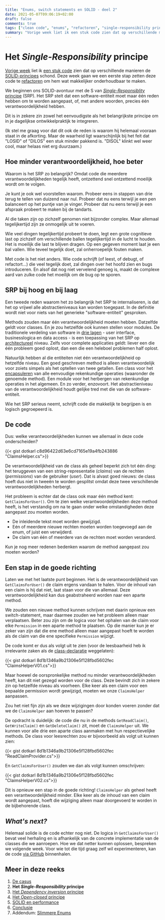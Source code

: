 ```yaml
---
title: "Enums, switch statements en SOLID - deel 2"
date: 2021-05-07T09:06:19+02:00
draft: false
comments: true
tags: ["clean code", "enums", "refactoren", "single-responsibility principe", "SOLID", "switch statements"]
summary: "Vorige week liet ik een stuk code zien dat op verschillende manieren de SOLID-principes schond. Deze week gaan we aan de hand van het *Single-Responsibility* principe een eerste stap zetten deze code te refactoren om hem wat makkelijker onderhoudbaar te maken. "
---
```


# Het *Single-Responsibility* principe


[Vorige week](/blog/21/04/enums-switch-statements-en-solid-1) liet ik [een stuk code](https://github.com/notkarlmarx/RefactorExercises/blob/master/RefactorExercises/EnumSwitch/Original/ClaimsHelper.cs) zien dat op verschillende manieren de [SOLID-principes](https://en.wikipedia.org/wiki/SOLID) schond. Deze week gaan we een eerste stap zetten deze code te [refactoren](https://en.wikipedia.org/wiki/Code_refactoring) om hem wat makkelijker onderhoudbaar te maken. 


We beginnen ons SOLID-avontuur met de S van [*Single-Responsiblity* principe](https://en.wikipedia.org/wiki/Single-responsibility_principle) (SRP). Het SRP stelt dat een software-entiteit moet maar één reden hebben om te worden aangepast, of, met andere woorden, precies één verantwoordelijkheid hebben.


Dit is in zekere zin zowel het eenvoudigste als het belangrijkste principe om in je dagelijkse ontwikkelpraktijk te integreren. 


(Ik stel me graag voor dat dit ook de reden is waarom hij helemaal vooraan staat in de afkorting. Maar de waarheid ligt waarschijnlijk bij het feit dat "LOSID" of "DILOS" een stuk minder pakkend is. "DISOL" klinkt wel weer cool, maar helaas niet erg duurzaam.)


## Hoe minder verantwoordelijkheid, hoe beter


Waarom is het SRP zo belangrijk? Omdat code die meerdere verantwoordelijkheden tegelijk heeft, ontzettend snel ontzettend moeilijk wordt om te volgen. 


Je kunt je ook wel voorstellen waarom. Probeer eens in stappen van drie terug te tellen van duizend naar nul. Probeer dat nu eens terwijl je een pen balanceert op het puntje van je vinger. Probeer dat nu eens terwijl je een afspraak probeert te maken bij de tandarts.


Al die taken zijn op zichzelf genomen niet bijzonder complex. Maar allemaal tegelijkertijd zijn ze onmogelijk uit te voeren.


Wie veel dingen tegelijkertijd probeert te doen, legt een grote cognitieve last op zichzelf om verschillende ballen tegelijkertijd in de lucht te houden. Het is moeilijk die last te blijven dragen. Op een gegeven moment laat je een bal vallen. Wie teveel tegelijk doet, zal onherroepelijk fouten maken.


Met code is het niet anders. Wie code schrijft (of leest, of debugt, of refactort...) die veel tegelijk doet, zal dingen over het hoofd zien en bugs introduceren. En alsof dat nog niet vervelend genoeg is, maakt de complexe aard van zulke code het moeilijk om de bug op te sporen.


## SRP bij hoog en bij laag


Een tweede reden waarom het zo belangrijk het SRP te internaliseren, is dat het op vrijwel alle abstractieniveaus kan worden toegepast. In de definitie wordt niet voor niets van het generieke "software-entiteit" gesproken. 


Methods zouden maar één verantwoordelijkheid moeten hebben. Datzelfde geldt voor classes. En je zou hetzelfde ook kunnen stellen voor modules. De traditionele verdeling van software in [drie lagen](https://en.wikipedia.org/wiki/Multitier_architecture#Three-tier_architecture) - user interface, businesslogica en data access - is een toepassing van het SRP op [architectureel](https://en.wikipedia.org/wiki/Software_architecture) niveau. Zelfs voor complete applicaties geldt: liever een die één probleem goed oplost, dan een die een heleboel problemen half oplost.


Natuurlijk hebben al die entiteiten niet één verantwoordelijkheid op hetzelfde niveau. Een goed geschreven method is alleen verantwoordelijk voor zoiets simpels als het optellen van twee getallen. Een class voor het [encapsuleren](https://en.wikipedia.org/wiki/Encapsulation_(computer_programming)) van alle eenvoudige rekenkundige operaties (waaronder de genoemde method). Een module voor het herbergen van rekenkundige operaties in het algemeen. En zo verder, enzovoort. Het abstractieniveau van de verantwoordelijkheid houdt gelijke tred met die van de software-entiteit.


Wie het SRP serieus neemt, schrijft code die makkelijk te begrijpen is en logisch gegroepeerd is.


## De code


Dus: welke verantwoordelijkheden kunnen we allemaal in deze code onderscheiden?


{{< gist dotkarl c8d96422d63e6cd7165e19a4fb243886 "ClaimsHelper.cs">}}


De verantwoordelijkheid van de class als geheel beperkt zich tot één ding: het teruggeven van een string-representatie (*claims*) van de rechten (*permissions*) van de gebruiker (*user*). Dat is alvast goed nieuws: de class hoeft dus niet in tweeën te worden gesplitst omdat deze twee verschillende verantwoordelijkheden herbergt.


Het probleem is echter dat de class ook maar één method kent: `GetClaimsForUser()`. Om te zien welke verantwoordelijkheden deze method heeft, is het verstandig om na te gaan onder welke omstandigheden deze aangepast zou moeten worden.


* De inleidende tekst moet worden gewijzigd.
* Eén of meerdere nieuwe rechten moeten worden toegevoegd aan de enum, of juist een verwijderd.
* De claim van één of meerdere van de rechten moet worden veranderd.


Kun je nog meer redenen bedenken waarom de method aangepast zou moeten worden?


## Een stap in de goede richting 


Laten we met het laatste punt beginnen. Het is de verantwoordelijkheid van `GetClaimsForUser()` de claim ergens vandaan te halen. Voor de inhoud van een claim is hij dat niet, laat staan voor die van allemaal. Deze verantwoordelijkheid kan dus geabstraheerd worden naar een aparte method. 


We zouden een nieuwe method kunnen schrijven met daarin opnieuw een switch-statement, maar daarmee zouden we het probleem alleen maar verplaatsen. Beter zou zijn om de logica voor het ophalen van de claim voor elke `Permission` in een aparte method te plaatsen. Op die manier kun je er zeker van zijn dat die ene method alleen maar aangepast hoeft te worden als de claim van die ene specifieke `Permission` wijzigt.


De code komt er dus als volgt uit te zien (voor de leesbaarheid heb ik irrelevante zaken als de [class-declaratie](https://docs.microsoft.com/en-us/dotnet/csharp/programming-guide/classes-and-structs/classes#declaring-classes) weggelaten):


{{< gist dotkarl 8d1b1346a9b21306e5f128fbd5602fec "ClaimsHelperV01.cs">}}


Maar hoewel de oorspronkelijke method nu minder verantwoordelijkheden heeft, kan dit niet gezegd worden voor de class. Deze bevindt zich in zekere zin op hetzelfde niveau als voorheen. Elke keer als een claim voor een bepaalde permission wordt gewijzigd, moeten we onze `ClaimsHelper` aanpassen.


Zou het niet fijn zijn als we deze wijzigingen door konden voeren zonder dat we de `ClaimsHelper` aan hoeven te passen?


De opdracht is duidelijk: de code die nu in de methods `GetReadClaim()`, `GetWriteClaim()` en `GetDeleteClaim()` zit, moet de `ClaimsHelper` uit. We kunnen voor alle drie een aparte class aanmaken met hun respectievelijke methods. De class voor leesrechten zou er bijvoorbeeld als volgt uit kunnen zien:


{{< gist dotkarl 8d1b1346a9b21306e5f128fbd5602fec "ReadClaimProvider.cs">}}


En `GetClaimsForUser()` zouden we dan als volgt kunnen omschrijven:


{{< gist dotkarl 8d1b1346a9b21306e5f128fbd5602fec "ClaimsHelperV02.cs">}}


Dit is opnieuw een stap in de goede richting! `ClaimsHelper` als geheel heeft een verantwoordelijkheid minder. Elke keer als de inhoud van een claim wordt aangepast, hoeft die wijziging alleen maar doorgevoerd te worden in de bijbehorende class. 


## *What's next?*


Helemaal solide is de code echter nog niet. De logica in `GetClaimsForUser()` bevat veel herhaling en is afhankelijk van de concrete implementatie van de classes die we aanroepen. Hoe we dat netter kunnen oplossen, bespreken we volgende week. Voor wie tot die tijd graag zelf wil experimenteren, kan de code [via GitHub](https://github.com/notkarlmarx/RefactorExercises/blob/master/RefactorExercises/EnumSwitch/Refactored/V01/ClaimsHelper.cs) binnenhalen.


## Meer in deze reeks

1. [De casus](/blog/21/04/enums-switch-statements-en-solid-1)
2. **Het *Single-Responsibility* principe**
3. [Het *Dependency inversion* principe](/blog/21/05/enums-switch-statements-en-solid-3)
4. [Het *Open-closed* principe](/blog/21/05/enums-switch-statements-en-solid-4)
5. [SOLID en performance](/blog/21/05/enums-switch-statements-en-solid-5)
6. [Conclusie](/blog/21/06/enums-switch-statements-en-solid-6)
7. Addendum: [Slimmere Enums](/blog/22/03/enums-switch-statements-en-solid-7/)
